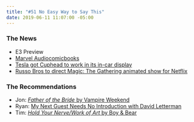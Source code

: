 ```yaml
---
title: "#51 No Easy Way to Say This"
date: 2019-06-11 11:07:00 -05:00
---
```


### The News
- E3 Preview
- [Marvel Audiocomicbooks](https://apple.news/AuPYkXu7rRsCJaicYjjCzPQ)
- [Tesla got Cuphead to work in its in-car display](https://apple.news/Amjem29JHTASSOHJQ8Sr7wQ)
- [Russo Bros to direct Magic: The Gathering animated show for Netflix](https://twitter.com/NXOnNetflix/status/1135531581710274560)

### The Recommendations
- Jon: [*Father of the Bride* by Vampire Weekend](https://open.spotify.com/album/1A3nVEWRJ8yvlPzawHI1pQ?si=VDHfOeFTRkSym7nDWHsImQ)
- Ryan: [My Next Guest Needs No Introduction with David Letterman](https://www.youtube.com/watch?v=U9-uAcpo9PE)
- Tim: [*Hold Your Nerve/Work of Art* by Boy & Bear](https://open.spotify.com/album/4xQQ7HXScqO6qpCHRJpG9E?si=4CH92CffR7iiVOjzw8zQ6A)
